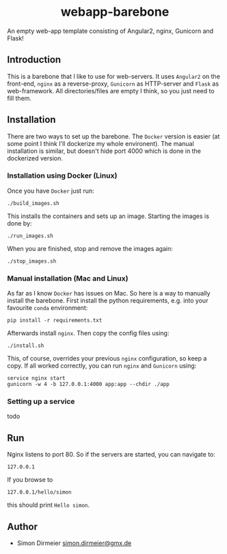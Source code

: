 <h1 align="center"> webapp-barebone </h1>

An empty web-app template consisting of Angular2, nginx, Gunicorn and Flask! 

## Introduction

This is a barebone that I like to use for web-servers. It uses `Angular2` on the front-end, `nginx` as a reverse-proxy, `Gunicorn` as HTTP-server and
`Flask` as web-framework. All directories/files are empty I think, so you just need to fill them.

## Installation

There are two ways to set up the barebone. The `Docker` version is easier (at some point I think I'll dockerize my whole environent).
The manual installation is similar, but doesn't hide port 4000 which is done in the dockerized version.

### Installation using Docker (Linux)

Once you have `Docker` just run:
```shell
./build_images.sh
```
This installs the containers and sets up an image. Starting the images is done by:
```shell
./run_images.sh
```
When you are finished, stop and remove the images again:
```shell
./stop_images.sh
```

### Manual installation (Mac and Linux)

As far as I know `Docker` has issues on Mac. So here is a way to manually install the barebone. First install the python requirements, e.g. into  your favourite `conda` environment:
```shell
pip install -r requirements.txt
```
Afterwards install `nginx`. Then copy the config files using:
```shell
./install.sh
```
This, of course, overrides your previous `nginx` configuration, so keep a copy.
If all worked correctly, you can run `nginx` and `Gunicorn` using:
```shell
service nginx start
gunicorn -w 4 -b 127.0.0.1:4000 app:app --chdir ./app
```

### Setting up a service

todo

## Run

Nginx listens to port 80. So if the servers are started, you can navigate to:
```
127.0.0.1
```
If you browse to 
```
127.0.0.1/hello/simon
```
this should print `Hello simon`.

## Author

* Simon Dirmeier <a href="mailto:simon.dirmeier@gmx.de">simon.dirmeier@gmx.de</a>
